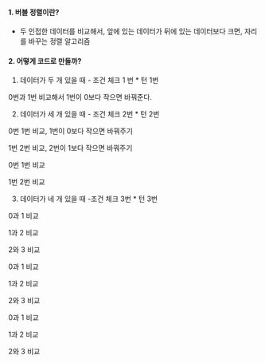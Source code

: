#### 1. 버블 정렬이란?

- 두 인접한 데이터를 비교해서, 앞에 있는 데이터가 뒤에 있는 데이터보다 크면, 자리를 바꾸는 정렬 알고리즘



#### 2. 어떻게 코드로 만들까?



1. 데이터가 두 개 있을 때 - 조건 체크 1 번 * 턴 1번

0번과 1번 비교해서 1번이 0보다 작으면 바꿔준다.

2. 데이터가 세 개 있을 때 - 조건 체크 2번 * 턴 2번

0번 1번 비교, 1번이 0보다 작으면 바꿔주기

1번 2번 비교, 2번이 1보다 작으면 바꿔주기

0번 1번 비교

1번 2번 비교

3. 데이터가 네 개 있을 때 -조건 체크 3번 * 턴 3번

0과 1 비교

1과 2 비교

2와 3 비교

0과 1 비교

1과 2 비교

2와 3 비교

0과 1 비교

1과 2 비교

2와 3 비교

